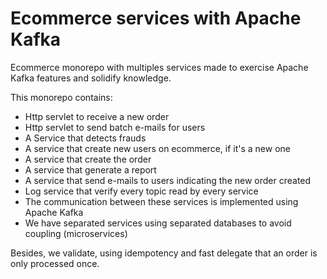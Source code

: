 # Ecommerce services with Apache Kafka
Ecommerce monorepo with multiples services made to exercise Apache Kafka features and solidify knowledge.
<br>

This monorepo contains:
- Http servlet to receive a new order
- Http servlet to send batch e-mails for users
- A Service that detects frauds
- A service that create new users on ecommerce, if it's a new one
- A service that create the order
- A service that generate a report
- A service that send e-mails to users indicating the new order created
- Log service that verify every topic read by every service
- The communication between these services is implemented using Apache Kafka
- We have separated services using separated databases to avoid coupling (microservices)

Besides, we validate, using idempotency and fast delegate that an order is only processed once.
<br>
